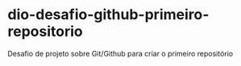 # dio-desafio-github-primeiro-repositorio
Desafio de projeto sobre Git/Github para criar o primeiro repositório
